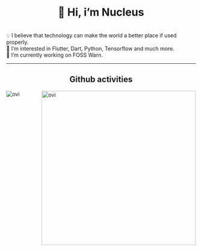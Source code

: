 <h1 align="center"> 👋 Hi, i’m Nucleus</h1>
<br>
💡 I believe that technology can make the world a better place if used properly.<br>
👀 I’m interested in Flutter, Dart, Python, Tensorflow and much more. <br>
🌱 I’m currently working on FOSS Warn.

___
<h2 align="center"> Github activities </h2>
<p><img align="left" src="https://github-readme-stats.vercel.app/api/top-langs?username=nucleus-ffm&show_icons=true&locale=en&layout=compact&theme=chartreuse-white" alt="ovi" /></p>
<p>&nbsp;<img align="right" src="https://github-readme-stats.vercel.app/api?username=nucleus-ffm&show_icons=true&locale=en&theme=chartreuse-white&include_all_commits=true" alt="ovi" width="410" /></p>
<br><br><br><br><br>

<!---
nucleus-ffm/nucleus-ffm is a ✨ special ✨ repository because its `README.md` (this file) appears on your GitHub profile.
You can click the Preview link to take a look at your changes.
--->
